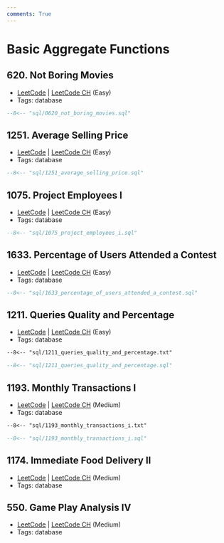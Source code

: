 ```yaml
---
comments: True
---
```


# Basic Aggregate Functions

## 620. Not Boring Movies

-   [LeetCode](https://leetcode.com/problems/not-boring-movies/) | [LeetCode CH](https://leetcode.cn/problems/not-boring-movies/) (Easy)
-   Tags: database

```sql title="620. Not Boring Movies"
--8<-- "sql/0620_not_boring_movies.sql"
```

## 1251. Average Selling Price

-   [LeetCode](https://leetcode.com/problems/average-selling-price/) | [LeetCode CH](https://leetcode.cn/problems/average-selling-price/) (Easy)
-   Tags: database

```sql title="1251. Average Selling Price"
--8<-- "sql/1251_average_selling_price.sql"
```

## 1075. Project Employees I

-   [LeetCode](https://leetcode.com/problems/project-employees-i/) | [LeetCode CH](https://leetcode.cn/problems/project-employees-i/) (Easy)
-   Tags: database

```sql title="1075. Project Employees I"
--8<-- "sql/1075_project_employees_i.sql"
```

## 1633. Percentage of Users Attended a Contest

-   [LeetCode](https://leetcode.com/problems/percentage-of-users-attended-a-contest/) | [LeetCode CH](https://leetcode.cn/problems/percentage-of-users-attended-a-contest/) (Easy)
-   Tags: database

```sql title="1633. Percentage of Users Attended a Contest"
--8<-- "sql/1633_percentage_of_users_attended_a_contest.sql"
```

## 1211. Queries Quality and Percentage

-   [LeetCode](https://leetcode.com/problems/queries-quality-and-percentage/) | [LeetCode CH](https://leetcode.cn/problems/queries-quality-and-percentage/) (Easy)
-   Tags: database

```txt title="1211. Queries Quality and Percentage"
--8<-- "sql/1211_queries_quality_and_percentage.txt"
```

```sql title="1211. Queries Quality and Percentage"
--8<-- "sql/1211_queries_quality_and_percentage.sql"
```

## 1193. Monthly Transactions I

-   [LeetCode](https://leetcode.com/problems/monthly-transactions-i/) | [LeetCode CH](https://leetcode.cn/problems/monthly-transactions-i/) (Medium)
-   Tags: database

```txt title="1193. Monthly Transactions I"
--8<-- "sql/1193_monthly_transactions_i.txt"
```

```sql title="1193. Monthly Transactions I"
--8<-- "sql/1193_monthly_transactions_i.sql"
```

## 1174. Immediate Food Delivery II

-   [LeetCode](https://leetcode.com/problems/immediate-food-delivery-ii/) | [LeetCode CH](https://leetcode.cn/problems/immediate-food-delivery-ii/) (Medium)
-   Tags: database

## 550. Game Play Analysis IV

-   [LeetCode](https://leetcode.com/problems/game-play-analysis-iv/) | [LeetCode CH](https://leetcode.cn/problems/game-play-analysis-iv/) (Medium)
-   Tags: database
